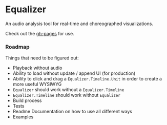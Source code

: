 # Equalizer

An audio analysis tool for real-time and choreographed visualizations.

Check out the [gh-pages](https://jonobr1.github.io/equalizer) for use.

### Roadmap

Things that need to be figured out:

+ Playback without audio
+ Ability to load without update / append UI (for production)
+ Ability to click and drag a `Equalizer.Timeline.Unit` in order to create a more useful WYSIWYG
+ `Equalizer` should work without a `Equalizer.Timeline`
+ `Equalizer.Timeline` should work without `Equalizer`
+ Build process
+ Tests
+ Readme Documentation on how to use all different ways
+ Examples
